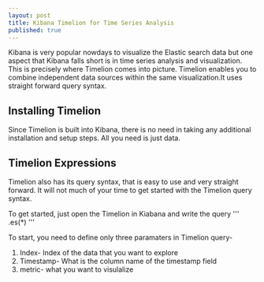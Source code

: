 ```yaml
---
layout: post
title: Kibana Timelion for Time Series Analysis
published: true
---
```



Kibana is very popular nowdays to visualize the Elastic search data but one aspect that Kibana falls short is in time series analysis and visualization. 
This is precisely where Timelion comes into picture. 
Timelion enables you to combine independent data sources within the same visualization.It uses straight forward query syntax. 


## Installing Timelion 
Since Timelion is built into Kibana, there is no need in taking any additional installation and setup steps. All you need is just data. 

## Timelion Expressions 
Timelion also has its query syntax, that is easy to use and very straight forward. It will not much of your time to get started with the Timelion query syntax. 

To get started, just open the Timelion in Kiabana and write the query 
''' 
.es(*)
'''







To start, you need to define only three paramaters in Timelion query-
1. Index- Index of the data that you want to explore
2. Timestamp- What is the column name of the timestamp field
3. metric- what you want to visulalize 




